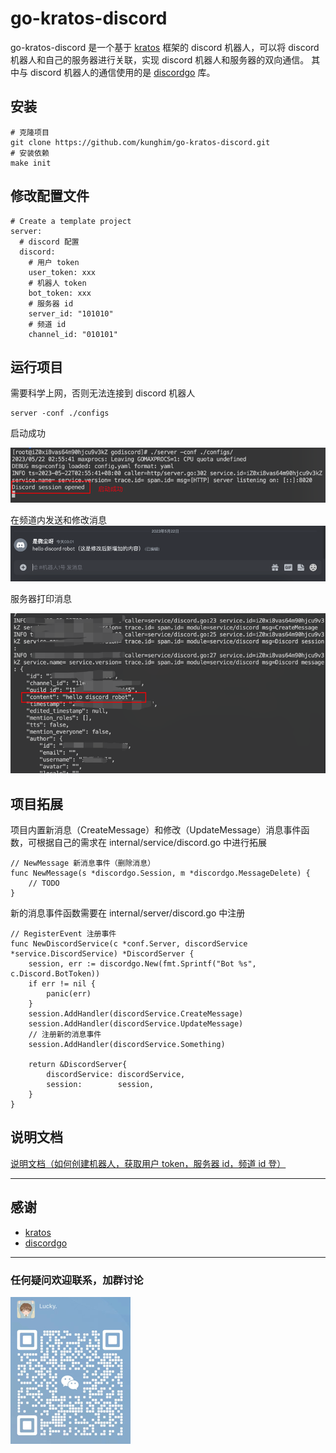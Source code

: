 # go-kratos-discord
go-kratos-discord 是一个基于 [kratos](https://github.com/go-kratos/kratos) 框架的 discord 机器人，可以将 discord 机器人和自己的服务器进行关联，实现 discord 机器人和服务器的双向通信。
其中与 discord 机器人的通信使用的是 [discordgo](https://github.com/bwmarrin/discordgo) 库。

## 安装
```
# 克隆项目
git clone https://github.com/kunghim/go-kratos-discord.git
# 安装依赖
make init
```
## 修改配置文件
```
# Create a template project
server: 
  # discord 配置
  discord:
    # 用户 token
    user_token: xxx
    # 机器人 token
    bot_token: xxx
    # 服务器 id
    server_id: "101010"
    # 频道 id
    channel_id: "010101"
```

## 运行项目
需要科学上网，否则无法连接到 discord 机器人
```
server -conf ./configs
```
启动成功

![img.png](doc/image/start_success.png)

在频道内发送和修改消息
![img.png](doc/image/send.png)

服务器打印消息

![img_1.png](doc/image/print.png)
## 项目拓展
项目内置新消息（CreateMessage）和修改（UpdateMessage）消息事件函数，可根据自己的需求在 internal/service/discord.go 中进行拓展
```
// NewMessage 新消息事件（删除消息）
func NewMessage(s *discordgo.Session, m *discordgo.MessageDelete) {
    // TODO
}
```
新的消息事件函数需要在 internal/server/discord.go 中注册
```
// RegisterEvent 注册事件
func NewDiscordService(c *conf.Server, discordService *service.DiscordService) *DiscordServer {
	session, err := discordgo.New(fmt.Sprintf("Bot %s", c.Discord.BotToken))
	if err != nil {
		panic(err)
	}
	session.AddHandler(discordService.CreateMessage)
	session.AddHandler(discordService.UpdateMessage)
	// 注册新的消息事件
	session.AddHandler(discordService.Something)
	
	return &DiscordServer{
		discordService: discordService,
		session:        session,
	}
}
```
## 说明文档
[说明文档（如何创建机器人，获取用户 token，服务器 id，频道 id 登）](https://www.yuque.com/pugongyingbushimeng/dsghkz/xvmzagiuqtriers6?singleDoc)

---

## 感谢
- [kratos](https://github.com/go-kratos/kratos)
- [discordgo](https://github.com/bwmarrin/discordgo)

---
### 任何疑问欢迎联系，加群讨论
![img.png](doc/image/contact.png)